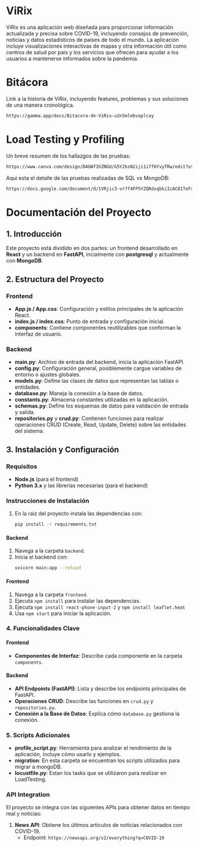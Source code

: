 # ViRix

ViRix es una aplicación web diseñada para proporcionar información actualizada y precisa sobre COVID-19, incluyendo consejos de prevención, noticias y datos estadísticos de países de todo el mundo. La aplicación incluye visualizaciones interactivas de mapas y otra información útil como centros de salud por pais y los servicios que ofrecen para ayudar a los usuarios a mantenerse informados sobre la pandemia.

# Bitácora
Link a la historia de ViRix, incluyendo features, problemas y sus soluciones de una manera cronológica. 
```bash
https://gamma.app/docs/Bitacora-de-ViRix-u2n5mlebvoplcay
```
# Load Testing y Profiling
Un breve resumen de los hallazgos de las pruebas:
```bash
https://www.canva.com/design/DAGWf1hZNGU/G5Y2ksN2iji1i7f6YvyTRw/edit?utm_content=DAGWf1hZNGU&utm_campaign=designshare&utm_medium=link2&utm_source=sharebutton
```
Aqui esta el detalle de las pruebas realizadas de SQL vs MongoDB:
```bash
https://docs.google.com/document/d/1VRjic3-vr7f4FP5YZQRdxqbkiIcAC81TeFs9VfrgT7Y/edit?usp=sharing
```
# Documentación del Proyecto

## 1. Introducción

Este proyecto está dividido en dos partes: un frontend desarrollado en **React** y un backend en **FastAPI**, incialmente con **postgresql** y actualmente con **MongoDB**.

## 2. Estructura del Proyecto

### Frontend

- **App.js / App.css**: Configuración y estilos principales de la aplicación React.
- **index.js / index.css**: Punto de entrada y configuración inicial.
- **components**: Contiene componentes reutilizables que conforman la interfaz de usuario.

### Backend

- **main.py**: Archivo de entrada del backend, inicia la aplicación FastAPI.
- **config.py**: Configuración general, posiblemente cargue variables de entorno o ajustes globales.
- **models.py**: Define las clases de datos que representan las tablas o entidades.
- **database.py**: Maneja la conexión a la base de datos.
- **constants.py**: Almacena constantes utilizadas en la aplicación.
- **schemas.py**: Define los esquemas de datos para validación de entrada y salida.
- **repositories.py** y **crud.py**: Contienen funciones para realizar operaciones CRUD (Create, Read, Update, Delete) sobre las entidades del sistema.

## 3. Instalación y Configuración

### Requisitos

- **Node.js** (para el frontend)
- **Python 3.x** y las librerías necesarias (para el backend)

### Instrucciones de Instalación

1. En la raiz del proyecto instala las dependencias con:
   ```bash
   pip install -r requirements.txt
   
#### Backend

1. Navega a la carpeta `backend`.
2. Inicia el backend con:
   ```bash
   uvicorn main:app --reload

#### Frontend

1. Navega a la carpeta `frontend`.
2. Ejecuta `npm install` para instalar las dependencias.
3. Ejecuta `npm install react-phone-input-2` y `npm install leaflet.heat`
4. Usa `npm start` para iniciar la aplicación.

### 4. Funcionalidades Clave

#### Frontend

- **Componentes de Interfaz**: Describe cada componente en la carpeta `components`.

#### Backend

- **API Endpoints (FastAPI)**: Lista y describe los endpoints principales de FastAPI.
- **Operaciones CRUD**: Describe las funciones en `crud.py` y `repositories.py`.
- **Conexión a la Base de Datos**: Explica cómo `database.py` gestiona la conexión.

### 5. Scripts Adicionales

- **profile_script.py**: Herramienta para analizar el rendimiento de la aplicación, incluye cómo usarlo y ejemplos.
- **migration**: En esta carpeta se encuentran los scripts utilizados para migrar a mongoDB.
- **locustfile.py**: Estan los tasks que se utilizaron para realizar en LoadTesting.

### API Integration

El proyecto se integra con las siguientes APIs para obtener datos en tiempo real y noticias:

1. **News API**: Obtiene los últimos artículos de noticias relacionados con COVID-19.
   - Endpoint: `https://newsapi.org/v2/everything?q=COVID-19`



